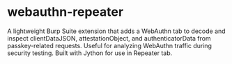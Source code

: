 # webauthn-repeater
A lightweight Burp Suite extension that adds a WebAuthn tab to decode and inspect clientDataJSON, attestationObject, and authenticatorData from passkey-related requests. Useful for analyzing WebAuthn traffic during security testing. Built with Jython for use in Repeater tab.
